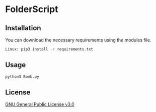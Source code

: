 # FolderScript

## Installation

You can download the necessary requirements using the modules file.

```bash
Linux: pip3 install -r requirements.txt
```

## Usage

```bash
python3 Bomb.py
```

## License
[GNU General Public License v3.0](https://www.gnu.org/licenses/gpl-3.0.html)
